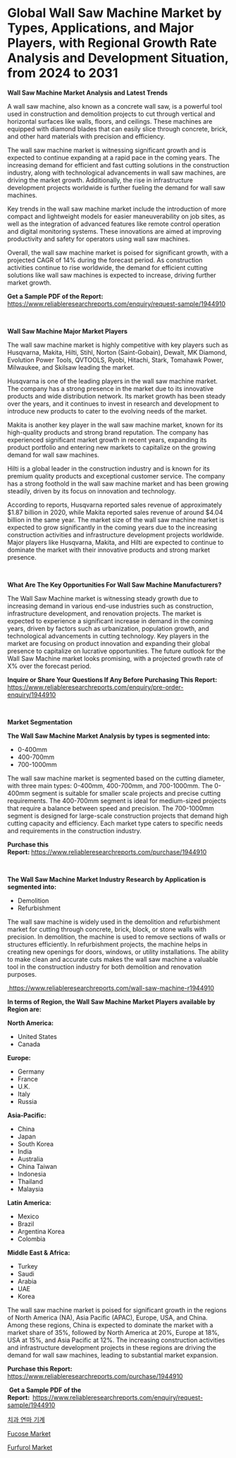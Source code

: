 <p><h1>Global Wall Saw Machine Market by Types, Applications, and Major Players, with Regional Growth Rate Analysis and Development Situation, from 2024 to 2031</h1></p><p><strong>Wall Saw Machine Market Analysis and Latest Trends</strong></p>
<p><p>A wall saw machine, also known as a concrete wall saw, is a powerful tool used in construction and demolition projects to cut through vertical and horizontal surfaces like walls, floors, and ceilings. These machines are equipped with diamond blades that can easily slice through concrete, brick, and other hard materials with precision and efficiency.</p><p>The wall saw machine market is witnessing significant growth and is expected to continue expanding at a rapid pace in the coming years. The increasing demand for efficient and fast cutting solutions in the construction industry, along with technological advancements in wall saw machines, are driving the market growth. Additionally, the rise in infrastructure development projects worldwide is further fueling the demand for wall saw machines.</p><p>Key trends in the wall saw machine market include the introduction of more compact and lightweight models for easier maneuverability on job sites, as well as the integration of advanced features like remote control operation and digital monitoring systems. These innovations are aimed at improving productivity and safety for operators using wall saw machines.</p><p>Overall, the wall saw machine market is poised for significant growth, with a projected CAGR of 14% during the forecast period. As construction activities continue to rise worldwide, the demand for efficient cutting solutions like wall saw machines is expected to increase, driving further market growth.</p></p>
<p><strong>Get a Sample PDF of the Report:&nbsp;</strong> <a href="https://www.reliableresearchreports.com/enquiry/request-sample/1944910">https://www.reliableresearchreports.com/enquiry/request-sample/1944910</a></p>
<p>&nbsp;</p>
<p><strong>Wall Saw Machine Major Market Players</strong></p>
<p><p>The wall saw machine market is highly competitive with key players such as Husqvarna, Makita, Hilti, Stihl, Norton (Saint-Gobain), Dewalt, MK Diamond, Evolution Power Tools, QVTOOLS, Ryobi, Hitachi, Stark, Tomahawk Power, Milwaukee, and Skilsaw leading the market.</p><p>Husqvarna is one of the leading players in the wall saw machine market. The company has a strong presence in the market due to its innovative products and wide distribution network. Its market growth has been steady over the years, and it continues to invest in research and development to introduce new products to cater to the evolving needs of the market.</p><p>Makita is another key player in the wall saw machine market, known for its high-quality products and strong brand reputation. The company has experienced significant market growth in recent years, expanding its product portfolio and entering new markets to capitalize on the growing demand for wall saw machines.</p><p>Hilti is a global leader in the construction industry and is known for its premium quality products and exceptional customer service. The company has a strong foothold in the wall saw machine market and has been growing steadily, driven by its focus on innovation and technology.</p><p>According to reports, Husqvarna reported sales revenue of approximately $1.87 billion in 2020, while Makita reported sales revenue of around $4.04 billion in the same year. The market size of the wall saw machine market is expected to grow significantly in the coming years due to the increasing construction activities and infrastructure development projects worldwide. Major players like Husqvarna, Makita, and Hilti are expected to continue to dominate the market with their innovative products and strong market presence.</p></p>
<p>&nbsp;</p>
<p><strong>What Are The Key Opportunities For Wall Saw Machine Manufacturers?</strong></p>
<p><p>The Wall Saw Machine market is witnessing steady growth due to increasing demand in various end-use industries such as construction, infrastructure development, and renovation projects. The market is expected to experience a significant increase in demand in the coming years, driven by factors such as urbanization, population growth, and technological advancements in cutting technology. Key players in the market are focusing on product innovation and expanding their global presence to capitalize on lucrative opportunities. The future outlook for the Wall Saw Machine market looks promising, with a projected growth rate of X% over the forecast period.</p></p>
<p><strong>Inquire or Share Your Questions If Any Before Purchasing This Report:</strong> <a href="https://www.reliableresearchreports.com/enquiry/pre-order-enquiry/1944910">https://www.reliableresearchreports.com/enquiry/pre-order-enquiry/1944910</a></p>
<p>&nbsp;</p>
<p><strong>Market Segmentation</strong></p>
<p><strong>The Wall Saw Machine Market Analysis by types is segmented into:</strong></p>
<p><ul><li>0-400mm</li><li>400-700mm</li><li>700-1000mm</li></ul></p>
<p><p>The wall saw machine market is segmented based on the cutting diameter, with three main types: 0-400mm, 400-700mm, and 700-1000mm. The 0-400mm segment is suitable for smaller scale projects and precise cutting requirements. The 400-700mm segment is ideal for medium-sized projects that require a balance between speed and precision. The 700-1000mm segment is designed for large-scale construction projects that demand high cutting capacity and efficiency. Each market type caters to specific needs and requirements in the construction industry.</p></p>
<p><strong>Purchase this Report:&nbsp;</strong><a href="https://www.reliableresearchreports.com/purchase/1944910">https://www.reliableresearchreports.com/purchase/1944910</a></p>
<p>&nbsp;</p>
<p><strong>The Wall Saw Machine Market Industry Research by Application is segmented into:</strong></p>
<p><ul><li>Demolition</li><li>Refurbishment</li></ul></p>
<p><p>The wall saw machine is widely used in the demolition and refurbishment market for cutting through concrete, brick, block, or stone walls with precision. In demolition, the machine is used to remove sections of walls or structures efficiently. In refurbishment projects, the machine helps in creating new openings for doors, windows, or utility installations. The ability to make clean and accurate cuts makes the wall saw machine a valuable tool in the construction industry for both demolition and renovation purposes.</p></p>
<p><a href="https://www.reliableresearchreports.com/wall-saw-machine-r1944910">&nbsp;https://www.reliableresearchreports.com/wall-saw-machine-r1944910</a></p>
<p><strong>In terms of Region, the Wall Saw Machine Market Players available by Region are:</strong></p>
<p>
    <p> <strong> North America: </strong>
        <ul>
            <li>United States</li>
            <li>Canada</li>
        </ul>
        </p> 
    <p> <strong> Europe: </strong>
        <ul>
            <li>Germany</li>
            <li>France</li>
            <li>U.K.</li>
            <li>Italy</li>
            <li>Russia</li>
        </ul>
        </p> 
    <p> <strong> Asia-Pacific: </strong>
        <ul>
            <li>China</li>
            <li>Japan</li>
            <li>South Korea</li>
            <li>India</li>
            <li>Australia</li>
            <li>China Taiwan</li>
            <li>Indonesia</li>
            <li>Thailand</li>
            <li>Malaysia</li>
        </ul>
        </p> 
    <p> <strong> Latin America: </strong>
        <ul>
            <li>Mexico</li>
            <li>Brazil</li>
            <li>Argentina Korea</li>
            <li>Colombia</li>
        </ul>
        </p> 
    <p> <strong> Middle East & Africa: </strong>
        <ul>
            <li>Turkey</li>
            <li>Saudi</li>
            <li>Arabia</li>
            <li>UAE</li>
            <li>Korea</li>
        </ul>
    </p>
    </p>
<p><p>The wall saw machine market is poised for significant growth in the regions of North America (NA), Asia Pacific (APAC), Europe, USA, and China. Among these regions, China is expected to dominate the market with a market share of 35%, followed by North America at 20%, Europe at 18%, USA at 15%, and Asia Pacific at 12%. The increasing construction activities and infrastructure development projects in these regions are driving the demand for wall saw machines, leading to substantial market expansion.</p></p>
<p><strong>Purchase this Report: </strong><a href="https://www.reliableresearchreports.com/purchase/1944910">https://www.reliableresearchreports.com/purchase/1944910</a></p>
<p>&nbsp;<strong>Get a Sample PDF of the Report:&nbsp;&nbsp;</strong><a href="https://www.reliableresearchreports.com/enquiry/request-sample/1944910">https://www.reliableresearchreports.com/enquiry/request-sample/1944910</a></p>
<p><strong></strong></p>
<p><p><a href="https://medium.com/@anvil67678789/%EC%B9%98%EA%B3%BC-%EA%B4%91%ED%83%9D%EA%B8%B0-%EC%8B%9C%EC%9E%A5-2031%EB%85%84%EA%B9%8C%EC%A7%80%EC%9D%98-%ED%8A%B8%EB%A0%8C%EB%93%9C-%EC%98%88%EC%B8%A1-%EB%B0%8F-%EA%B2%BD%EC%9F%81-%EB%B6%84%EC%84%9D-a523397d483d">치과 연마 기계</a></p><p><a href="https://www.linkedin.com/pulse/fucose-market-comprehensive-report-its-share-amp-growth-liyhe?trackingId=LPWDKmxx%2Bs2PoZUMeBEiDA%3D%3D">Fucose Market</a></p><p><a href="https://www.linkedin.com/pulse/furfurol-market-size-focuses-dynamics-in-depth-analysis-future-gy8ee?trackingId=CubreeNdldyAZAmENmdPlA%3D%3D">Furfurol Market</a></p></p>